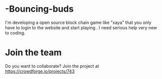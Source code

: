 # -Bouncing-buds
I'm developing a open source block chain game like "xaya" that you only have to login to the website and start playing . I need serious help very new to coding.

 # Join the team 
 Do you want to collaborate? Join the project at https://crowdforge.io/projects/743